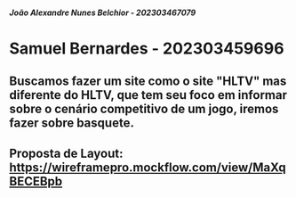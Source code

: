 ##### João Alexandre Nunes Belchior - 202303467079
# Samuel Bernardes - 202303459696

## Buscamos fazer um site como o site "HLTV" mas diferente do HLTV, que tem seu foco em informar sobre o cenário competitivo de um jogo, iremos fazer sobre basquete.
## Proposta de Layout: https://wireframepro.mockflow.com/view/MaXqBECEBpb
